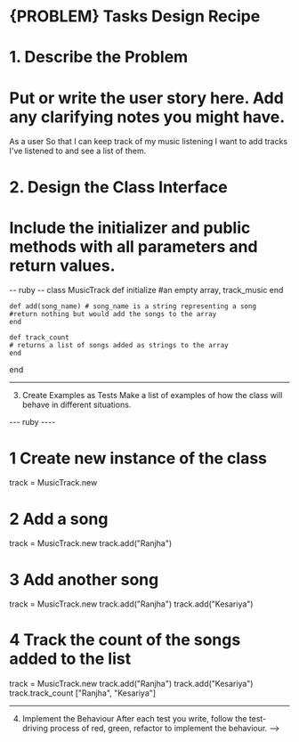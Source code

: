 # {PROBLEM} Tasks Design Recipe

# 1. Describe the Problem
# Put or write the user story here. Add any clarifying notes you might have.

As a user
So that I can keep track of my music listening
I want to add tracks I've listened to and see a list of them.


# 2. Design the Class Interface
# Include the initializer and public methods with all parameters and return values.

-- ruby --
class MusicTrack
    def initialize
    #an empty array, track_music
    end

    def add(song_name) # song_name is a string representing a song
    #return nothing but would add the songs to the array
    end

    def track_count
    # returns a list of songs added as strings to the array
    end

end

-----

3. Create Examples as Tests
Make a list of examples of how the class will behave in different situations.

--- ruby ----
# 1 Create new instance of the class
track = MusicTrack.new

# 2 Add a song
track = MusicTrack.new
track.add("Ranjha")


# 3 Add another song
track = MusicTrack.new
track.add("Ranjha")
track.add("Kesariya")

# 4 Track the count of the songs added to the list
track = MusicTrack.new
track.add("Ranjha")
track.add("Kesariya")
track.track_count ["Ranjha", "Kesariya"]


-----

4. Implement the Behaviour
After each test you write, follow the test-driving process of red, green, refactor to implement the behaviour. -->